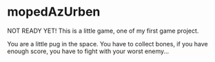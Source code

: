# mopedAzUrben
NOT READY YET!
This is a little game, one of my first game project. 

You are a little pug in the space. You have to collect bones, if you have enough score, you have to fight with your worst enemy... 